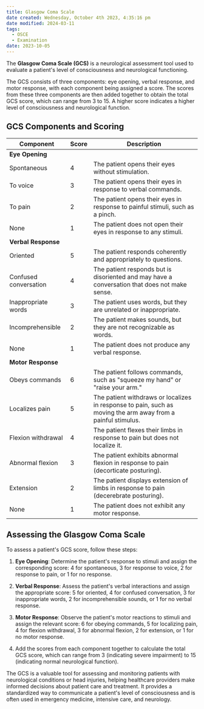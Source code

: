 ```yaml
---
title: Glasgow Coma Scale
date created: Wednesday, October 4th 2023, 4:35:16 pm
date modified: 2024-03-11
tags:
  - OSCE
  - Examination
date: 2023-10-05
---
```

The **Glasgow Coma Scale (GCS)** is a neurological assessment tool used to evaluate a patient's level of consciousness and neurological functioning.

The GCS consists of three components: eye opening, verbal response, and motor response, with each component being assigned a score. The scores from these three components are then added together to obtain the total GCS score, which can range from 3 to 15. A higher score indicates a higher level of consciousness and neurological function. 
## GCS Components and Scoring

|Component|Score|Description|
|---|---|---|
|**Eye Opening**|||
|Spontaneous|4|The patient opens their eyes without stimulation.|
|To voice|3|The patient opens their eyes in response to verbal commands.|
|To pain|2|The patient opens their eyes in response to painful stimuli, such as a pinch.|
|None|1|The patient does not open their eyes in response to any stimuli.|
|**Verbal Response**|||
|Oriented|5|The patient responds coherently and appropriately to questions.|
|Confused conversation|4|The patient responds but is disoriented and may have a conversation that does not make sense.|
|Inappropriate words|3|The patient uses words, but they are unrelated or inappropriate.|
|Incomprehensible|2|The patient makes sounds, but they are not recognizable as words.|
|None|1|The patient does not produce any verbal response.|
|**Motor Response**|||
|Obeys commands|6|The patient follows commands, such as "squeeze my hand" or "raise your arm."|
|Localizes pain|5|The patient withdraws or localizes in response to pain, such as moving the arm away from a painful stimulus.|
|Flexion withdrawal|4|The patient flexes their limbs in response to pain but does not localize it.|
|Abnormal flexion|3|The patient exhibits abnormal flexion in response to pain (decorticate posturing).|
|Extension|2|The patient displays extension of limbs in response to pain (decerebrate posturing).|
|None|1|The patient does not exhibit any motor response.|

## Assessing the Glasgow Coma Scale

To assess a patient's GCS score, follow these steps:

1. **Eye Opening**: Determine the patient's response to stimuli and assign the corresponding score: 4 for spontaneous, 3 for response to voice, 2 for response to pain, or 1 for no response.

2. **Verbal Response**: Assess the patient's verbal interactions and assign the appropriate score: 5 for oriented, 4 for confused conversation, 3 for inappropriate words, 2 for incomprehensible sounds, or 1 for no verbal response.

3. **Motor Response**: Observe the patient's motor reactions to stimuli and assign the relevant score: 6 for obeying commands, 5 for localizing pain, 4 for flexion withdrawal, 3 for abnormal flexion, 2 for extension, or 1 for no motor response.

4. Add the scores from each component together to calculate the total GCS score, which can range from 3 (indicating severe impairment) to 15 (indicating normal neurological function).


The GCS is a valuable tool for assessing and monitoring patients with neurological conditions or head injuries, helping healthcare providers make informed decisions about patient care and treatment. It provides a standardized way to communicate a patient's level of consciousness and is often used in emergency medicine, intensive care, and neurology.